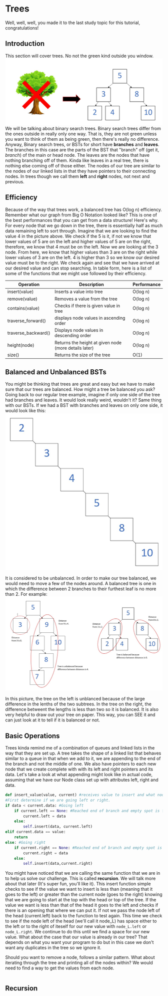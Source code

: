 # Trees

Well, well, well, you made it to the last study topic for this tutorial, congratulations! 

## Introduction
This section will cover trees. No not the green kind outside you window. ![BST_Intro.jpg](BST_Intro.jpg)We will be talking about binary search trees. Binary search trees differ from the ones outside in really only one way. That is, they are not green unless you want to think of them as being green, then there's really no difference. Anyway, Binary search trees, or BSTs for short have **branches** and **leaves**. The branches in this case are the parts of the BST that "branch" off (get it, *branch*) of the main or head node. The leaves are the nodes that have nothing branching off of them. Kinda like leaves in a real tree, there is nothing else coming off of those either. The nodes of our tree are similar to the nodes of our linked lists in that they have pointers to their connecting nodes. In trees though we call them **left** and **right** nodes, not next and previous. 

## Efficiency
Because of the way that trees work, a balanced tree has O(log n) efficiency. Remember what our graph from Big O Notation looked like? This is one of the best performances that you can get from a data structure! Here's why. For every node that we go down in the tree, there is essentially half as much data remaining left to sort through. Imagine that we are looking to find the value 4 in the picture above. We check if the 5 is it, if not we know that lower values of 5 are on the left and higher values of 5 are on the right, therefore, we know that 4 must be on the left. Now we are looking at the 3 node. From here, we know that higher values than 3 are on the right while lower values of 3 are on the left. 4 is higher than 3 so we know our desired value must be to the right. We check again and see that we have arrived at our desired value and can stop searching. In table form, here is a list of some of the functions that we might use followed by their efficiency.

Operation|Description|Performance
---------|-----------|-----------
insert(value)|Inserts a value into tree|O(log n)
remove(value)|Removes a value from the tree|O(log n)
contains(value)|Checks if there is given value in tree|O(log n)
traverse_forward()|displays node values in ascending order|O(log n)
traverse_backward()|Displays node values in descending order|O(log n)
height(node)|Returns the height at given node (more details later)|O(log n)
size()|Returns the size of the tree|O(1)

## Balanced and Unbalanced BSTs
You might be thinking that trees are great and easy but we have to make sure that our trees are balanced. How might a tree be balanced you ask? Going back to our regular tree example, imagine if only one side of the tree had branches and leaves. It would look really weird, wouldn't it? Same thing with our BSTs. If we had a BST with branches and leaves on only one side, it would look like this: 
![Unbalanced Tree](unbalanced_tree.jpg)

It is considered to be unbalanced. In order to make our tree balanced, we would need to move a few of the nodes around. A balanced tree is one in which the difference between 2 branches to their furthest leaf is no more than 2. For example:
![length differences](Len_difference.jpg)

In this picture, the tree on the left is unblanced because of the large difference in the lenths of the two subtrees. In the tree on the right, the difference betweent the lengths is less than two so it is balanced. It is also very helpful to draw out your tree on paper. This way, you can SEE it and can just look at it to tell if it is balanced or not.

## Basic Operations
Trees kinda remind me of a combination of queues and linked lists in the way that they are set up. A tree takes the shape of a linked list that behaves similar to a queue in that when we add to it, we are appending to the end of the branch and not the middle of one. We also have pointers to each new node that we create complete with with its left and right pointers and its data. Let's take a look at what appending might look like in actual code, assuming that we have our Node class set up with attributes left, right and data.

```Python
def insert_value(value, current) #receives value to insert and what node we are currently looking at.
#First determine if we are going left or right.
if data < current.data: #Going left
    if current.left == None: #Reached end of branch and empty spot is found
        current.left = data
    else:
        self.insert(data, current.left)
elif current.data == value:
    return
else: #Going right
    if current.right == None: #Reached end of branch and empty spot is found
        current.right = data
    else:
        self.insert(data,current.right)
```
You might have noticed that we are calling the same function that we are in to help us solve our challenge. This is called **recursion**. We will talk more about that later (It's super fun, you'll like it). This insert function simple checks to see if the value we want to insert is less than (meaning that it goes to the left) or greater than the current node (goes to the right) knowing that we are going to start at the top with the head or top of the tree. If the value we want is less than that of the head it goes to the left and checks if there is an opening that where we can put it. If not we pass the node left of the head (current.left) back to the function to test again. This time we check to see if the node left of the head (we'll call it node_L) has space either to the left or to the right of iteself for our new value with `node_L.left` or `node_L.right`. We continue to do this until we find a space for our new value. What about the case that our value is already in our tree? That depends on what you want your program to do but in this case we don't want any duplicates in the tree so we ignore it.

Should you want to remove a node, follows a similar pattern. What about iterating through the tree and printing all of the nodes within? We would need to find a way to get the values from each node. 

```python

```


## Recursion
